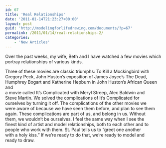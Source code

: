 ```yaml
---
id: 67
title: 'Real Relationships'
date: '2011-01-14T21:23:27+00:00'
layout: post
guid: 'http://modelingforlifedrawing.com/documents/?p=67'
permalink: /2011/01/14/real-relationships-2/
categories:
    - 'New Articles'
---
```


Over the past weeks, my wife, Beth and I have watched a few movies which portray relationships of various kinds.

  
Three of these movies are classic triumphs: To Kill a Mockingbird with  
 Gregory Peck, John Huston’s exposition of James Joyce’s The Dead,  
Humphrey Bogart and Katherine Hepburn in John Huston’s African Queen and  
 a movie called It’s Complicated with Meryl Streep, Alec Baldwin and  
Steve Martin. We solved the complications of It’s Complicated for  
ourselves by turning it off. The complications of the other movies we  
were aware of because we have seen them before, and plan to see them  
again. These complications are part of us, and belong in us. Without  
them, we wouldn’t be ourselves. I feel the same way when I see the  
finest kind of artist and model relationships, both to each other and to  
 people who work with them. St. Paul tells us to “greet one another  
with a holy kiss.” If we’re ready to do that, we’re ready to model and  
ready to draw.